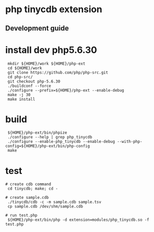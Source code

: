 php tinycdb extension
=====================


Development guide
-----------------

# install dev php5.6.30

```
 mkdir ${HOME}/work ${HOME}/php-ext
 cd ${HOME}/work
 git clone https://github.com/php/php-src.git
 cd php-src/
 git checkout php-5.6.30
 ./buildconf --force
 ./configure --prefix=${HOME}/php-ext --enable-debug
 make -j 30
 make install
```

# build

```
 ${HOME}/php-ext/bin/phpize
 ./configure --help | grep php_tinycdb
 ./configure --enable-php_tinycdb --enable-debug --with-php-config=${HOME}/php-ext/bin/php-config
 make
```

# test 

```
# create cdb command
 cd tinycdb; make; cd -

# create sample.cdb
 ./tinycdb/cdb -c -m sample.cdb sample.tsv
 cp sample.cdb /dev/shm/sample.cdb

# run test.php
 ${HOME}/php-ext/bin/php -d extension=modules/php_tinycdb.so -f test.php
```

